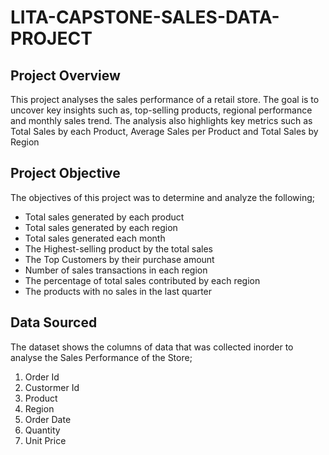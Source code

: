 # LITA-CAPSTONE-SALES-DATA-PROJECT
## Project Overview
This project analyses the sales performance of a retail store. The goal is to uncover key insights such as, top-selling products, regional performance and monthly sales trend. The analysis also highlights key metrics such as Total Sales by each Product, Average Sales per Product and Total Sales by Region
## Project Objective
The objectives of this project was to determine and analyze the following;
- Total sales generated by each product
- Total sales generated by each region
- Total sales generated each month
- The Highest-selling product by the total sales
- The Top Customers by their purchase amount
- Number of sales transactions in each region
- The percentage of total sales contributed by each region
- The products with no sales in the last quarter
## Data Sourced
The dataset shows the columns of data that was collected inorder to analyse the Sales Performance of the Store;
1. Order Id
2. Custormer Id
3. Product
4. Region
5. Order Date
6. Quantity
7. Unit Price

